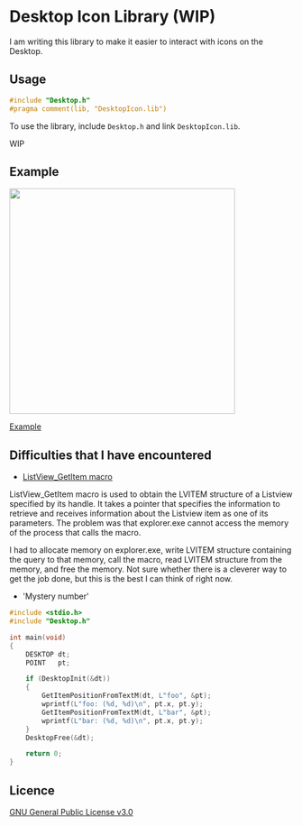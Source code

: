 # Desktop Icon Library (WIP)
I am writing this library to make it easier to interact with icons on the Desktop.



## Usage
```c
#include "Desktop.h"
#pragma comment(lib, "DesktopIcon.lib")
```
To use the library, include `Desktop.h` and link `DesktopIcon.lib`.

WIP



## Example

<img src="https://github.com/NatsciT/DesktopIconLib/blob/libtest/Example/20230102/example.png" width="400"/>

[Example](https://github.com/NatsciT/DesktopIconLib/blob/libtest/Example/20230102/Main.c)



## Difficulties that I have encountered

- [ListView_GetItem macro](https://learn.microsoft.com/en-us/windows/win32/api/commctrl/nf-commctrl-listview_getitem)

ListView_GetItem macro is used to obtain the LVITEM structure of a Listview specified by its handle. It takes a pointer that specifies the information to retrieve and receives information about the Listview item as one of its parameters. The problem was that explorer.exe cannot access the memory of the process that calls the macro.

I had to allocate memory on explorer.exe, write LVITEM structure containing the query to that memory, call the macro, read LVITEM structure from the memory, and free the memory. Not sure whether there is a cleverer way to get the job done, but this is the best I can think of right now.



- 'Mystery number'

```c
#include <stdio.h>
#include "Desktop.h"

int main(void)
{
	DESKTOP dt;
	POINT	pt;

	if (DesktopInit(&dt))
	{
		GetItemPositionFromTextM(dt, L"foo", &pt);
		wprintf(L"foo: (%d, %d)\n", pt.x, pt.y);
		GetItemPositionFromTextM(dt, L"bar", &pt);
		wprintf(L"bar: (%d, %d)\n", pt.x, pt.y);
	}
	DesktopFree(&dt);

	return 0;
}
```



## Licence
[GNU General Public License v3.0](/LICENCE)
